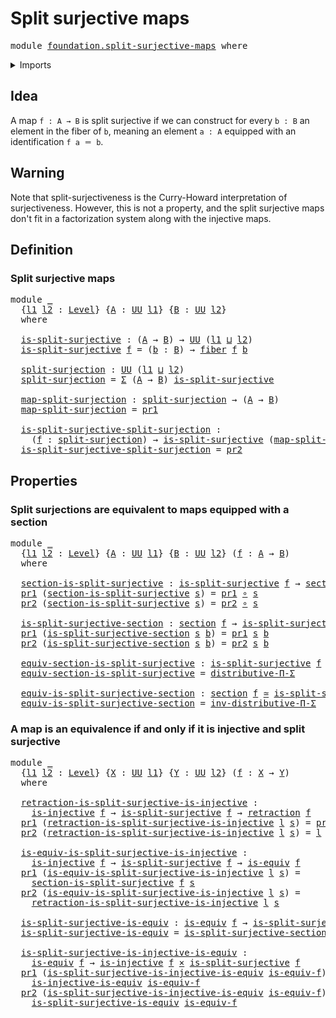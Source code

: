 # Split surjective maps

<pre class="Agda"><a id="34" class="Keyword">module</a> <a id="41" href="foundation.split-surjective-maps.html" class="Module">foundation.split-surjective-maps</a> <a id="74" class="Keyword">where</a>
</pre>
<details><summary>Imports</summary>

<pre class="Agda"><a id="130" class="Keyword">open</a> <a id="135" class="Keyword">import</a> <a id="142" href="foundation.dependent-pair-types.html" class="Module">foundation.dependent-pair-types</a>
<a id="174" class="Keyword">open</a> <a id="179" class="Keyword">import</a> <a id="186" href="foundation.universe-levels.html" class="Module">foundation.universe-levels</a>

<a id="214" class="Keyword">open</a> <a id="219" class="Keyword">import</a> <a id="226" href="foundation-core.cartesian-product-types.html" class="Module">foundation-core.cartesian-product-types</a>
<a id="266" class="Keyword">open</a> <a id="271" class="Keyword">import</a> <a id="278" href="foundation-core.equivalences.html" class="Module">foundation-core.equivalences</a>
<a id="307" class="Keyword">open</a> <a id="312" class="Keyword">import</a> <a id="319" href="foundation-core.fibers-of-maps.html" class="Module">foundation-core.fibers-of-maps</a>
<a id="350" class="Keyword">open</a> <a id="355" class="Keyword">import</a> <a id="362" href="foundation-core.function-types.html" class="Module">foundation-core.function-types</a>
<a id="393" class="Keyword">open</a> <a id="398" class="Keyword">import</a> <a id="405" href="foundation-core.injective-maps.html" class="Module">foundation-core.injective-maps</a>
<a id="436" class="Keyword">open</a> <a id="441" class="Keyword">import</a> <a id="448" href="foundation-core.retractions.html" class="Module">foundation-core.retractions</a>
<a id="476" class="Keyword">open</a> <a id="481" class="Keyword">import</a> <a id="488" href="foundation-core.sections.html" class="Module">foundation-core.sections</a>
<a id="513" class="Keyword">open</a> <a id="518" class="Keyword">import</a> <a id="525" href="foundation-core.type-theoretic-principle-of-choice.html" class="Module">foundation-core.type-theoretic-principle-of-choice</a>
</pre>
</details>

## Idea

A map `f : A → B` is split surjective if we can construct for every `b : B` an
element in the fiber of `b`, meaning an element `a : A` equipped with an
identification `f a ＝ b`.

## Warning

Note that split-surjectiveness is the Curry-Howard interpretation of
surjectiveness. However, this is not a property, and the split surjective maps
don't fit in a factorization system along with the injective maps.

## Definition

### Split surjective maps

<pre class="Agda"><a id="1059" class="Keyword">module</a> <a id="1066" href="foundation.split-surjective-maps.html#1066" class="Module">_</a>
  <a id="1070" class="Symbol">{</a><a id="1071" href="foundation.split-surjective-maps.html#1071" class="Bound">l1</a> <a id="1074" href="foundation.split-surjective-maps.html#1074" class="Bound">l2</a> <a id="1077" class="Symbol">:</a> <a id="1079" href="Agda.Primitive.html#742" class="Postulate">Level</a><a id="1084" class="Symbol">}</a> <a id="1086" class="Symbol">{</a><a id="1087" href="foundation.split-surjective-maps.html#1087" class="Bound">A</a> <a id="1089" class="Symbol">:</a> <a id="1091" href="Agda.Primitive.html#388" class="Primitive">UU</a> <a id="1094" href="foundation.split-surjective-maps.html#1071" class="Bound">l1</a><a id="1096" class="Symbol">}</a> <a id="1098" class="Symbol">{</a><a id="1099" href="foundation.split-surjective-maps.html#1099" class="Bound">B</a> <a id="1101" class="Symbol">:</a> <a id="1103" href="Agda.Primitive.html#388" class="Primitive">UU</a> <a id="1106" href="foundation.split-surjective-maps.html#1074" class="Bound">l2</a><a id="1108" class="Symbol">}</a>
  <a id="1112" class="Keyword">where</a>

  <a id="1121" href="foundation.split-surjective-maps.html#1121" class="Function">is-split-surjective</a> <a id="1141" class="Symbol">:</a> <a id="1143" class="Symbol">(</a><a id="1144" href="foundation.split-surjective-maps.html#1087" class="Bound">A</a> <a id="1146" class="Symbol">→</a> <a id="1148" href="foundation.split-surjective-maps.html#1099" class="Bound">B</a><a id="1149" class="Symbol">)</a> <a id="1151" class="Symbol">→</a> <a id="1153" href="Agda.Primitive.html#388" class="Primitive">UU</a> <a id="1156" class="Symbol">(</a><a id="1157" href="foundation.split-surjective-maps.html#1071" class="Bound">l1</a> <a id="1160" href="Agda.Primitive.html#961" class="Primitive Operator">⊔</a> <a id="1162" href="foundation.split-surjective-maps.html#1074" class="Bound">l2</a><a id="1164" class="Symbol">)</a>
  <a id="1168" href="foundation.split-surjective-maps.html#1121" class="Function">is-split-surjective</a> <a id="1188" href="foundation.split-surjective-maps.html#1188" class="Bound">f</a> <a id="1190" class="Symbol">=</a> <a id="1192" class="Symbol">(</a><a id="1193" href="foundation.split-surjective-maps.html#1193" class="Bound">b</a> <a id="1195" class="Symbol">:</a> <a id="1197" href="foundation.split-surjective-maps.html#1099" class="Bound">B</a><a id="1198" class="Symbol">)</a> <a id="1200" class="Symbol">→</a> <a id="1202" href="foundation-core.fibers-of-maps.html#938" class="Function">fiber</a> <a id="1208" href="foundation.split-surjective-maps.html#1188" class="Bound">f</a> <a id="1210" href="foundation.split-surjective-maps.html#1193" class="Bound">b</a>

  <a id="1215" href="foundation.split-surjective-maps.html#1215" class="Function">split-surjection</a> <a id="1232" class="Symbol">:</a> <a id="1234" href="Agda.Primitive.html#388" class="Primitive">UU</a> <a id="1237" class="Symbol">(</a><a id="1238" href="foundation.split-surjective-maps.html#1071" class="Bound">l1</a> <a id="1241" href="Agda.Primitive.html#961" class="Primitive Operator">⊔</a> <a id="1243" href="foundation.split-surjective-maps.html#1074" class="Bound">l2</a><a id="1245" class="Symbol">)</a>
  <a id="1249" href="foundation.split-surjective-maps.html#1215" class="Function">split-surjection</a> <a id="1266" class="Symbol">=</a> <a id="1268" href="foundation.dependent-pair-types.html#505" class="Record">Σ</a> <a id="1270" class="Symbol">(</a><a id="1271" href="foundation.split-surjective-maps.html#1087" class="Bound">A</a> <a id="1273" class="Symbol">→</a> <a id="1275" href="foundation.split-surjective-maps.html#1099" class="Bound">B</a><a id="1276" class="Symbol">)</a> <a id="1278" href="foundation.split-surjective-maps.html#1121" class="Function">is-split-surjective</a>

  <a id="1301" href="foundation.split-surjective-maps.html#1301" class="Function">map-split-surjection</a> <a id="1322" class="Symbol">:</a> <a id="1324" href="foundation.split-surjective-maps.html#1215" class="Function">split-surjection</a> <a id="1341" class="Symbol">→</a> <a id="1343" class="Symbol">(</a><a id="1344" href="foundation.split-surjective-maps.html#1087" class="Bound">A</a> <a id="1346" class="Symbol">→</a> <a id="1348" href="foundation.split-surjective-maps.html#1099" class="Bound">B</a><a id="1349" class="Symbol">)</a>
  <a id="1353" href="foundation.split-surjective-maps.html#1301" class="Function">map-split-surjection</a> <a id="1374" class="Symbol">=</a> <a id="1376" href="foundation.dependent-pair-types.html#603" class="Field">pr1</a>

  <a id="1383" href="foundation.split-surjective-maps.html#1383" class="Function">is-split-surjective-split-surjection</a> <a id="1420" class="Symbol">:</a>
    <a id="1426" class="Symbol">(</a><a id="1427" href="foundation.split-surjective-maps.html#1427" class="Bound">f</a> <a id="1429" class="Symbol">:</a> <a id="1431" href="foundation.split-surjective-maps.html#1215" class="Function">split-surjection</a><a id="1447" class="Symbol">)</a> <a id="1449" class="Symbol">→</a> <a id="1451" href="foundation.split-surjective-maps.html#1121" class="Function">is-split-surjective</a> <a id="1471" class="Symbol">(</a><a id="1472" href="foundation.split-surjective-maps.html#1301" class="Function">map-split-surjection</a> <a id="1493" href="foundation.split-surjective-maps.html#1427" class="Bound">f</a><a id="1494" class="Symbol">)</a>
  <a id="1498" href="foundation.split-surjective-maps.html#1383" class="Function">is-split-surjective-split-surjection</a> <a id="1535" class="Symbol">=</a> <a id="1537" href="foundation.dependent-pair-types.html#615" class="Field">pr2</a>
</pre>
## Properties

### Split surjections are equivalent to maps equipped with a section

<pre class="Agda"><a id="1639" class="Keyword">module</a> <a id="1646" href="foundation.split-surjective-maps.html#1646" class="Module">_</a>
  <a id="1650" class="Symbol">{</a><a id="1651" href="foundation.split-surjective-maps.html#1651" class="Bound">l1</a> <a id="1654" href="foundation.split-surjective-maps.html#1654" class="Bound">l2</a> <a id="1657" class="Symbol">:</a> <a id="1659" href="Agda.Primitive.html#742" class="Postulate">Level</a><a id="1664" class="Symbol">}</a> <a id="1666" class="Symbol">{</a><a id="1667" href="foundation.split-surjective-maps.html#1667" class="Bound">A</a> <a id="1669" class="Symbol">:</a> <a id="1671" href="Agda.Primitive.html#388" class="Primitive">UU</a> <a id="1674" href="foundation.split-surjective-maps.html#1651" class="Bound">l1</a><a id="1676" class="Symbol">}</a> <a id="1678" class="Symbol">{</a><a id="1679" href="foundation.split-surjective-maps.html#1679" class="Bound">B</a> <a id="1681" class="Symbol">:</a> <a id="1683" href="Agda.Primitive.html#388" class="Primitive">UU</a> <a id="1686" href="foundation.split-surjective-maps.html#1654" class="Bound">l2</a><a id="1688" class="Symbol">}</a> <a id="1690" class="Symbol">(</a><a id="1691" href="foundation.split-surjective-maps.html#1691" class="Bound">f</a> <a id="1693" class="Symbol">:</a> <a id="1695" href="foundation.split-surjective-maps.html#1667" class="Bound">A</a> <a id="1697" class="Symbol">→</a> <a id="1699" href="foundation.split-surjective-maps.html#1679" class="Bound">B</a><a id="1700" class="Symbol">)</a>
  <a id="1704" class="Keyword">where</a>

  <a id="1713" href="foundation.split-surjective-maps.html#1713" class="Function">section-is-split-surjective</a> <a id="1741" class="Symbol">:</a> <a id="1743" href="foundation.split-surjective-maps.html#1121" class="Function">is-split-surjective</a> <a id="1763" href="foundation.split-surjective-maps.html#1691" class="Bound">f</a> <a id="1765" class="Symbol">→</a> <a id="1767" href="foundation-core.sections.html#1366" class="Function">section</a> <a id="1775" href="foundation.split-surjective-maps.html#1691" class="Bound">f</a>
  <a id="1779" href="foundation.dependent-pair-types.html#603" class="Field">pr1</a> <a id="1783" class="Symbol">(</a><a id="1784" href="foundation.split-surjective-maps.html#1713" class="Function">section-is-split-surjective</a> <a id="1812" href="foundation.split-surjective-maps.html#1812" class="Bound">s</a><a id="1813" class="Symbol">)</a> <a id="1815" class="Symbol">=</a> <a id="1817" href="foundation.dependent-pair-types.html#603" class="Field">pr1</a> <a id="1821" href="foundation-core.function-types.html#455" class="Function Operator">∘</a> <a id="1823" href="foundation.split-surjective-maps.html#1812" class="Bound">s</a>
  <a id="1827" href="foundation.dependent-pair-types.html#615" class="Field">pr2</a> <a id="1831" class="Symbol">(</a><a id="1832" href="foundation.split-surjective-maps.html#1713" class="Function">section-is-split-surjective</a> <a id="1860" href="foundation.split-surjective-maps.html#1860" class="Bound">s</a><a id="1861" class="Symbol">)</a> <a id="1863" class="Symbol">=</a> <a id="1865" href="foundation.dependent-pair-types.html#615" class="Field">pr2</a> <a id="1869" href="foundation-core.function-types.html#455" class="Function Operator">∘</a> <a id="1871" href="foundation.split-surjective-maps.html#1860" class="Bound">s</a>

  <a id="1876" href="foundation.split-surjective-maps.html#1876" class="Function">is-split-surjective-section</a> <a id="1904" class="Symbol">:</a> <a id="1906" href="foundation-core.sections.html#1366" class="Function">section</a> <a id="1914" href="foundation.split-surjective-maps.html#1691" class="Bound">f</a> <a id="1916" class="Symbol">→</a> <a id="1918" href="foundation.split-surjective-maps.html#1121" class="Function">is-split-surjective</a> <a id="1938" href="foundation.split-surjective-maps.html#1691" class="Bound">f</a>
  <a id="1942" href="foundation.dependent-pair-types.html#603" class="Field">pr1</a> <a id="1946" class="Symbol">(</a><a id="1947" href="foundation.split-surjective-maps.html#1876" class="Function">is-split-surjective-section</a> <a id="1975" href="foundation.split-surjective-maps.html#1975" class="Bound">s</a> <a id="1977" href="foundation.split-surjective-maps.html#1977" class="Bound">b</a><a id="1978" class="Symbol">)</a> <a id="1980" class="Symbol">=</a> <a id="1982" href="foundation.dependent-pair-types.html#603" class="Field">pr1</a> <a id="1986" href="foundation.split-surjective-maps.html#1975" class="Bound">s</a> <a id="1988" href="foundation.split-surjective-maps.html#1977" class="Bound">b</a>
  <a id="1992" href="foundation.dependent-pair-types.html#615" class="Field">pr2</a> <a id="1996" class="Symbol">(</a><a id="1997" href="foundation.split-surjective-maps.html#1876" class="Function">is-split-surjective-section</a> <a id="2025" href="foundation.split-surjective-maps.html#2025" class="Bound">s</a> <a id="2027" href="foundation.split-surjective-maps.html#2027" class="Bound">b</a><a id="2028" class="Symbol">)</a> <a id="2030" class="Symbol">=</a> <a id="2032" href="foundation.dependent-pair-types.html#615" class="Field">pr2</a> <a id="2036" href="foundation.split-surjective-maps.html#2025" class="Bound">s</a> <a id="2038" href="foundation.split-surjective-maps.html#2027" class="Bound">b</a>

  <a id="2043" href="foundation.split-surjective-maps.html#2043" class="Function">equiv-section-is-split-surjective</a> <a id="2077" class="Symbol">:</a> <a id="2079" href="foundation.split-surjective-maps.html#1121" class="Function">is-split-surjective</a> <a id="2099" href="foundation.split-surjective-maps.html#1691" class="Bound">f</a> <a id="2101" href="foundation-core.equivalences.html#2669" class="Function Operator">≃</a> <a id="2103" href="foundation-core.sections.html#1366" class="Function">section</a> <a id="2111" href="foundation.split-surjective-maps.html#1691" class="Bound">f</a>
  <a id="2115" href="foundation.split-surjective-maps.html#2043" class="Function">equiv-section-is-split-surjective</a> <a id="2149" class="Symbol">=</a> <a id="2151" href="foundation-core.type-theoretic-principle-of-choice.html#2801" class="Function">distributive-Π-Σ</a>

  <a id="2171" href="foundation.split-surjective-maps.html#2171" class="Function">equiv-is-split-surjective-section</a> <a id="2205" class="Symbol">:</a> <a id="2207" href="foundation-core.sections.html#1366" class="Function">section</a> <a id="2215" href="foundation.split-surjective-maps.html#1691" class="Bound">f</a> <a id="2217" href="foundation-core.equivalences.html#2669" class="Function Operator">≃</a> <a id="2219" href="foundation.split-surjective-maps.html#1121" class="Function">is-split-surjective</a> <a id="2239" href="foundation.split-surjective-maps.html#1691" class="Bound">f</a>
  <a id="2243" href="foundation.split-surjective-maps.html#2171" class="Function">equiv-is-split-surjective-section</a> <a id="2277" class="Symbol">=</a> <a id="2279" href="foundation-core.type-theoretic-principle-of-choice.html#3253" class="Function">inv-distributive-Π-Σ</a>
</pre>
### A map is an equivalence if and only if it is injective and split surjective

<pre class="Agda"><a id="2394" class="Keyword">module</a> <a id="2401" href="foundation.split-surjective-maps.html#2401" class="Module">_</a>
  <a id="2405" class="Symbol">{</a><a id="2406" href="foundation.split-surjective-maps.html#2406" class="Bound">l1</a> <a id="2409" href="foundation.split-surjective-maps.html#2409" class="Bound">l2</a> <a id="2412" class="Symbol">:</a> <a id="2414" href="Agda.Primitive.html#742" class="Postulate">Level</a><a id="2419" class="Symbol">}</a> <a id="2421" class="Symbol">{</a><a id="2422" href="foundation.split-surjective-maps.html#2422" class="Bound">X</a> <a id="2424" class="Symbol">:</a> <a id="2426" href="Agda.Primitive.html#388" class="Primitive">UU</a> <a id="2429" href="foundation.split-surjective-maps.html#2406" class="Bound">l1</a><a id="2431" class="Symbol">}</a> <a id="2433" class="Symbol">{</a><a id="2434" href="foundation.split-surjective-maps.html#2434" class="Bound">Y</a> <a id="2436" class="Symbol">:</a> <a id="2438" href="Agda.Primitive.html#388" class="Primitive">UU</a> <a id="2441" href="foundation.split-surjective-maps.html#2409" class="Bound">l2</a><a id="2443" class="Symbol">}</a> <a id="2445" class="Symbol">(</a><a id="2446" href="foundation.split-surjective-maps.html#2446" class="Bound">f</a> <a id="2448" class="Symbol">:</a> <a id="2450" href="foundation.split-surjective-maps.html#2422" class="Bound">X</a> <a id="2452" class="Symbol">→</a> <a id="2454" href="foundation.split-surjective-maps.html#2434" class="Bound">Y</a><a id="2455" class="Symbol">)</a>
  <a id="2459" class="Keyword">where</a>

  <a id="2468" href="foundation.split-surjective-maps.html#2468" class="Function">retraction-is-split-surjective-is-injective</a> <a id="2512" class="Symbol">:</a>
    <a id="2518" href="foundation-core.injective-maps.html#1071" class="Function">is-injective</a> <a id="2531" href="foundation.split-surjective-maps.html#2446" class="Bound">f</a> <a id="2533" class="Symbol">→</a> <a id="2535" href="foundation.split-surjective-maps.html#1121" class="Function">is-split-surjective</a> <a id="2555" href="foundation.split-surjective-maps.html#2446" class="Bound">f</a> <a id="2557" class="Symbol">→</a> <a id="2559" href="foundation-core.retractions.html#867" class="Function">retraction</a> <a id="2570" href="foundation.split-surjective-maps.html#2446" class="Bound">f</a>
  <a id="2574" href="foundation.dependent-pair-types.html#603" class="Field">pr1</a> <a id="2578" class="Symbol">(</a><a id="2579" href="foundation.split-surjective-maps.html#2468" class="Function">retraction-is-split-surjective-is-injective</a> <a id="2623" href="foundation.split-surjective-maps.html#2623" class="Bound">l</a> <a id="2625" href="foundation.split-surjective-maps.html#2625" class="Bound">s</a><a id="2626" class="Symbol">)</a> <a id="2628" class="Symbol">=</a> <a id="2630" href="foundation.dependent-pair-types.html#603" class="Field">pr1</a> <a id="2634" href="foundation-core.function-types.html#455" class="Function Operator">∘</a> <a id="2636" href="foundation.split-surjective-maps.html#2625" class="Bound">s</a>
  <a id="2640" href="foundation.dependent-pair-types.html#615" class="Field">pr2</a> <a id="2644" class="Symbol">(</a><a id="2645" href="foundation.split-surjective-maps.html#2468" class="Function">retraction-is-split-surjective-is-injective</a> <a id="2689" href="foundation.split-surjective-maps.html#2689" class="Bound">l</a> <a id="2691" href="foundation.split-surjective-maps.html#2691" class="Bound">s</a><a id="2692" class="Symbol">)</a> <a id="2694" class="Symbol">=</a> <a id="2696" href="foundation.split-surjective-maps.html#2689" class="Bound">l</a> <a id="2698" href="foundation-core.function-types.html#455" class="Function Operator">∘</a> <a id="2700" class="Symbol">(</a><a id="2701" href="foundation.dependent-pair-types.html#615" class="Field">pr2</a> <a id="2705" href="foundation-core.function-types.html#455" class="Function Operator">∘</a> <a id="2707" class="Symbol">(</a><a id="2708" href="foundation.split-surjective-maps.html#2691" class="Bound">s</a> <a id="2710" href="foundation-core.function-types.html#455" class="Function Operator">∘</a> <a id="2712" href="foundation.split-surjective-maps.html#2446" class="Bound">f</a><a id="2713" class="Symbol">))</a>

  <a id="2719" href="foundation.split-surjective-maps.html#2719" class="Function">is-equiv-is-split-surjective-is-injective</a> <a id="2761" class="Symbol">:</a>
    <a id="2767" href="foundation-core.injective-maps.html#1071" class="Function">is-injective</a> <a id="2780" href="foundation.split-surjective-maps.html#2446" class="Bound">f</a> <a id="2782" class="Symbol">→</a> <a id="2784" href="foundation.split-surjective-maps.html#1121" class="Function">is-split-surjective</a> <a id="2804" href="foundation.split-surjective-maps.html#2446" class="Bound">f</a> <a id="2806" class="Symbol">→</a> <a id="2808" href="foundation-core.equivalences.html#1647" class="Function">is-equiv</a> <a id="2817" href="foundation.split-surjective-maps.html#2446" class="Bound">f</a>
  <a id="2821" href="foundation.dependent-pair-types.html#603" class="Field">pr1</a> <a id="2825" class="Symbol">(</a><a id="2826" href="foundation.split-surjective-maps.html#2719" class="Function">is-equiv-is-split-surjective-is-injective</a> <a id="2868" href="foundation.split-surjective-maps.html#2868" class="Bound">l</a> <a id="2870" href="foundation.split-surjective-maps.html#2870" class="Bound">s</a><a id="2871" class="Symbol">)</a> <a id="2873" class="Symbol">=</a>
    <a id="2879" href="foundation.split-surjective-maps.html#1713" class="Function">section-is-split-surjective</a> <a id="2907" href="foundation.split-surjective-maps.html#2446" class="Bound">f</a> <a id="2909" href="foundation.split-surjective-maps.html#2870" class="Bound">s</a>
  <a id="2913" href="foundation.dependent-pair-types.html#615" class="Field">pr2</a> <a id="2917" class="Symbol">(</a><a id="2918" href="foundation.split-surjective-maps.html#2719" class="Function">is-equiv-is-split-surjective-is-injective</a> <a id="2960" href="foundation.split-surjective-maps.html#2960" class="Bound">l</a> <a id="2962" href="foundation.split-surjective-maps.html#2962" class="Bound">s</a><a id="2963" class="Symbol">)</a> <a id="2965" class="Symbol">=</a>
    <a id="2971" href="foundation.split-surjective-maps.html#2468" class="Function">retraction-is-split-surjective-is-injective</a> <a id="3015" href="foundation.split-surjective-maps.html#2960" class="Bound">l</a> <a id="3017" href="foundation.split-surjective-maps.html#2962" class="Bound">s</a>

  <a id="3022" href="foundation.split-surjective-maps.html#3022" class="Function">is-split-surjective-is-equiv</a> <a id="3051" class="Symbol">:</a> <a id="3053" href="foundation-core.equivalences.html#1647" class="Function">is-equiv</a> <a id="3062" href="foundation.split-surjective-maps.html#2446" class="Bound">f</a> <a id="3064" class="Symbol">→</a> <a id="3066" href="foundation.split-surjective-maps.html#1121" class="Function">is-split-surjective</a> <a id="3086" href="foundation.split-surjective-maps.html#2446" class="Bound">f</a>
  <a id="3090" href="foundation.split-surjective-maps.html#3022" class="Function">is-split-surjective-is-equiv</a> <a id="3119" class="Symbol">=</a> <a id="3121" href="foundation.split-surjective-maps.html#1876" class="Function">is-split-surjective-section</a> <a id="3149" href="foundation.split-surjective-maps.html#2446" class="Bound">f</a> <a id="3151" href="foundation-core.function-types.html#455" class="Function Operator">∘</a> <a id="3153" href="foundation.dependent-pair-types.html#603" class="Field">pr1</a>

  <a id="3160" href="foundation.split-surjective-maps.html#3160" class="Function">is-split-surjective-is-injective-is-equiv</a> <a id="3202" class="Symbol">:</a>
    <a id="3208" href="foundation-core.equivalences.html#1647" class="Function">is-equiv</a> <a id="3217" href="foundation.split-surjective-maps.html#2446" class="Bound">f</a> <a id="3219" class="Symbol">→</a> <a id="3221" href="foundation-core.injective-maps.html#1071" class="Function">is-injective</a> <a id="3234" href="foundation.split-surjective-maps.html#2446" class="Bound">f</a> <a id="3236" href="foundation-core.cartesian-product-types.html#543" class="Function Operator">×</a> <a id="3238" href="foundation.split-surjective-maps.html#1121" class="Function">is-split-surjective</a> <a id="3258" href="foundation.split-surjective-maps.html#2446" class="Bound">f</a>
  <a id="3262" href="foundation.dependent-pair-types.html#603" class="Field">pr1</a> <a id="3266" class="Symbol">(</a><a id="3267" href="foundation.split-surjective-maps.html#3160" class="Function">is-split-surjective-is-injective-is-equiv</a> <a id="3309" href="foundation.split-surjective-maps.html#3309" class="Bound">is-equiv-f</a><a id="3319" class="Symbol">)</a> <a id="3321" class="Symbol">=</a>
    <a id="3327" href="foundation-core.injective-maps.html#2877" class="Function">is-injective-is-equiv</a> <a id="3349" href="foundation.split-surjective-maps.html#3309" class="Bound">is-equiv-f</a>
  <a id="3362" href="foundation.dependent-pair-types.html#615" class="Field">pr2</a> <a id="3366" class="Symbol">(</a><a id="3367" href="foundation.split-surjective-maps.html#3160" class="Function">is-split-surjective-is-injective-is-equiv</a> <a id="3409" href="foundation.split-surjective-maps.html#3409" class="Bound">is-equiv-f</a><a id="3419" class="Symbol">)</a> <a id="3421" class="Symbol">=</a>
    <a id="3427" href="foundation.split-surjective-maps.html#3022" class="Function">is-split-surjective-is-equiv</a> <a id="3456" href="foundation.split-surjective-maps.html#3409" class="Bound">is-equiv-f</a>
</pre>
